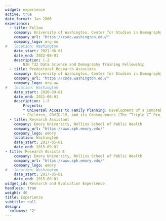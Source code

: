```yaml
---
widget: experience
active: true
date_format: Jan 2006
experience:
  - title: Fellow
    company: University of Washington, Center for Studies in Demography and Ecology
    company_url: "https://csde.washington.edu/"
    company_logo: org-uw
#   location: Washington
    date_start: 2021-06-01
    date_end: 2022-08-01
    description: |-2
        NIH T32 Data Science and Demography Training Fellowship
  - title: Predoctoral Research Associate
    company: University of Washington, Center for Studies in Demography and Ecology
    company_url: "https://csde.washington.edu/"
    company_logo: org-uw
#   location: Washington
    date_start: 2020-09-01
    date_end: 2021-06-01
    description: |-2
        Projects:
        * Universal Access to Family Planning: Development of a Comprehensive Measurement
        * Children, COVID-19, and its Consequences (The “Triple C” Project)
  - title: Research Assistant
    company: Emory University, Rollins School of Public Health
    company_url: "https://www.sph.emory.edu/"
    company_logo: emory
    location: Washington 
    date_start: 2017-05-01
    date_end: 2015-09-01
- title: Research Assistant
    company: Emory University, Rollins School of Public Health
    company_url: "https://www.sph.emory.edu/"
    company_logo: emory
#   location: Washington
    date_start: 2017-05-01
    date_end: 2015-09-01
widget_id: Research and Evaluation Experience
headless: true
weight: 40
title: Experience
subtitle: null
design:
  columns: "2"
---
```

